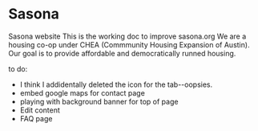 # Sasona
Sasona website
This is the working doc to improve sasona.org 
We are a housing co-op under CHEA (Commmunity Housing Expansion of Austin). 
Our goal is to provide affordable and democratically runned housing. 

to do:
- I think I addidentally deleted the icon for the tab--oopsies. 
- embed google maps for contact page
- playing with background banner for top of page
- Edit content
- FAQ page
